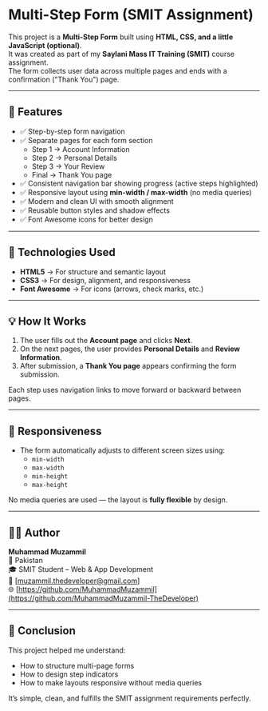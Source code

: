 # Multi-Step Form (SMIT Assignment)

This project is a **Multi-Step Form** built using **HTML, CSS, and a little JavaScript (optional)**.  
It was created as part of my **Saylani Mass IT Training (SMIT)** course assignment.  
The form collects user data across multiple pages and ends with a confirmation ("Thank You") page.

---

## 🚀 Features

- ✅ Step-by-step form navigation  
- ✅ Separate pages for each form section  
  - Step 1 → Account Information  
  - Step 2 → Personal Details  
  - Step 3 → Your Review  
  - Final → Thank You page  
- ✅ Consistent navigation bar showing progress (active steps highlighted)  
- ✅ Responsive layout using **min-width / max-width** (no media queries)  
- ✅ Modern and clean UI with smooth alignment  
- ✅ Reusable button styles and shadow effects  
- ✅ Font Awesome icons for better design

---

## 🧩 Technologies Used

- **HTML5** → For structure and semantic layout  
- **CSS3** → For design, alignment, and responsiveness  
- **Font Awesome** → For icons (arrows, check marks, etc.)

---

## 💡 How It Works

1. The user fills out the **Account page** and clicks **Next**.  
2. On the next pages, the user provides **Personal Details** and **Review Information**.  
3. After submission, a **Thank You page** appears confirming the form submission.  

Each step uses navigation links to move forward or backward between pages.

---

## 📱 Responsiveness

- The form automatically adjusts to different screen sizes using:
  - `min-width`
  - `max-width`
  - `min-height`
  - `max-height`

No media queries are used — the layout is **fully flexible** by design.

---

## 🧑‍💻 Author

**Muhammad Muzammil**  
📍 Pakistan  
🎓 SMIT Student – Web & App Development  
📧 [muzammil.thedeveloper@gmail.com]  
🌐 [https://github.com/MuhammadMuzammil](https://github.com/MuhammadMuzammil-TheDeveloper)

---

## 🏁 Conclusion

This project helped me understand:
- How to structure multi-page forms
- How to design step indicators
- How to make layouts responsive without media queries

It’s simple, clean, and fulfills the SMIT assignment requirements perfectly.
